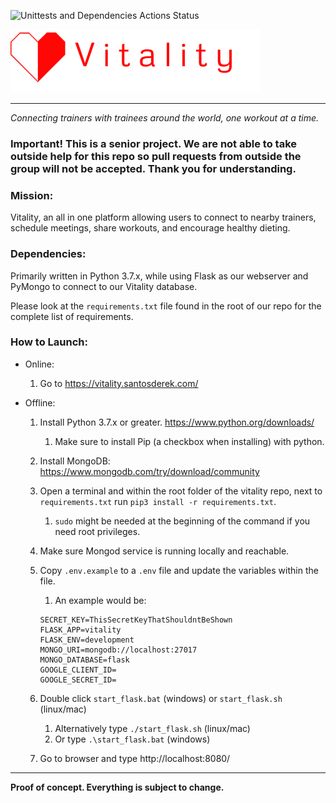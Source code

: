 ![Unittests and Dependencies Actions Status](https://github.com/santosderek/Vitality/workflows/Unittests-and-Dependencies/badge.svg)

![](vitality/static/images/heartlogo.png)


---

_Connecting trainers with trainees around the world, one workout at a time._

### Important! This is a senior project. We are not able to take outside help for this repo so pull requests from outside the group will not be accepted. Thank you for understanding. 

### Mission: 

Vitality, an all in one platform allowing users to connect to nearby trainers, schedule meetings, share workouts, and encourage healthy dieting. 

### Dependencies: 

Primarily written in Python 3.7.x, while using Flask as our webserver and PyMongo to connect to our Vitality database.

Please look at the `requirements.txt` file found in the root of our repo for the complete list of requirements.

### How to Launch:

- Online:
    
    1. Go to https://vitality.santosderek.com/

- Offline:

    1. Install Python 3.7.x or greater. https://www.python.org/downloads/
    
        1. Make sure to install Pip (a checkbox when installing) with python.
      
    2. Install MongoDB: https://www.mongodb.com/try/download/community
      
    3. Open a terminal and within the root folder of the vitality repo, next to `requirements.txt` run `pip3 install -r requirements.txt`.
    
        1. `sudo` might be needed at the beginning of the command if you need root privileges. 

    4. Make sure Mongod service is running locally and reachable.

    5. Copy `.env.example` to a `.env` file and update the variables within the file.
        
        1. An example would be: 
        
        ```
        SECRET_KEY=ThisSecretKeyThatShouldntBeShown
        FLASK_APP=vitality
        FLASK_ENV=development
        MONGO_URI=mongodb://localhost:27017
        MONGO_DATABASE=flask
        GOOGLE_CLIENT_ID=
        GOOGLE_SECRET_ID=
        ```

    6. Double click `start_flask.bat` (windows) or `start_flask.sh` (linux/mac)
        1. Alternatively type `./start_flask.sh` (linux/mac)
        2. Or type `.\start_flask.bat` (windows)

    7. Go to browser and type http://localhost:8080/
   

--- 

**Proof of concept. Everything is subject to change.**
